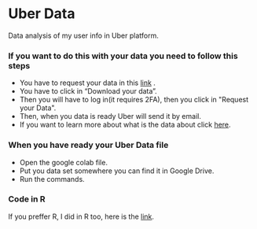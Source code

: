# Uber Data

Data analysis of my user info in Uber platform.

### If you want to do this with your data you need to follow this steps

- You have to request your data in this [link](https://help.uber.com/riders/article/request-a-copy-of-your-personal-data?nodeId=2c86900d-8408-4bac-b92a-956d793acd11) .
- You have to click in “Download your data”.
- Then you will have to log in(it requires 2FA), then you click in "Request your Data".
- Then, when you data is ready Uber will send it by email.
- If you want to learn more about what is the data about click [here](https://help.uber.com/riders/article/qu%C3%A9-se-incluye-en-la-descarga-de-datos?nodeId=3d476006-87a4-4404-ac1e-216825414e05).

### When you have ready your Uber Data file

- Open the google colab file.
- Put you data set somewhere you can find it in Google Drive.
- Run the commands.

### Code in R

If you preffer R, I did in R too, here is the [link](https://github.com/elias-mena/Uber-Trips).
